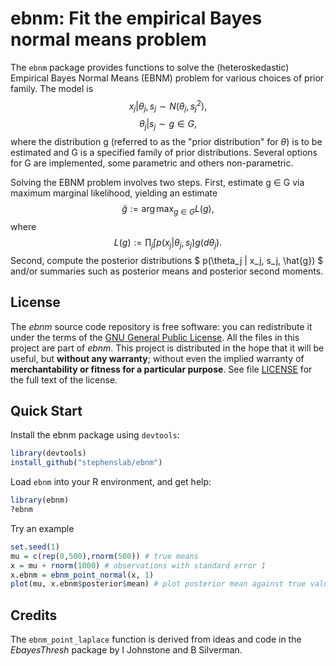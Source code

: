 # ebnm: Fit the empirical Bayes normal means problem

The `ebnm` package provides functions to solve the (heteroskedastic)
Empirical Bayes Normal Means (EBNM) problem for various choices of prior family.
The model is $$ x_j | \theta_j, s_j \sim N(\theta_j, s_j^2), $$
$$ \theta_j | s_j \sim g \in G, $$ where the distribution g (referred to as the 
"prior distribution" for $\theta$) is to be estimated and G is a specified family 
of prior distributions. Several options
for G are implemented, some parametric and others non-parametric.

Solving the EBNM problem involves
two steps. First, estimate g $\in$  G via maximum marginal likelihood,
yielding an estimate $$ \hat{g}:= \arg\max_{g \in G} L(g), $$ 
where $$ L(g):= \prod_j \int p(x_j | \theta_j, s_j)  g(d\theta_j). $$
Second, compute the posterior distributions 
$ p(\theta_j | x_j, s_j, \hat{g}) $ and/or summaries
such as posterior means and posterior second moments.

## License

The *ebnm* source code repository is free software: you can
redistribute it under the terms of the
[GNU General Public License](http://www.gnu.org/licenses/gpl.html). All
the files in this project are part of *ebnm*. This project is
distributed in the hope that it will be useful, but **without any
warranty**; without even the implied warranty of **merchantability or
fitness for a particular purpose**. See file [LICENSE](LICENSE) for
the full text of the license.

## Quick Start

Install the ebnm package using `devtools`:

```R
library(devtools)
install_github("stephenslab/ebnm")
```

Load `ebnm` into your R environment, and get help:

```R
library(ebnm)
?ebnm
```

Try an example
```R
set.seed(1)
mu = c(rep(0,500),rnorm(500)) # true means
x = mu + rnorm(1000) # observations with standard error 1
x.ebnm = ebnm_point_normal(x, 1)
plot(mu, x.ebnm$posterior$mean) # plot posterior mean against true values
```

## Credits 

The `ebnm_point_laplace` function is derived from ideas and code in the *EbayesThresh* package
by I Johnstone and B Silverman.

